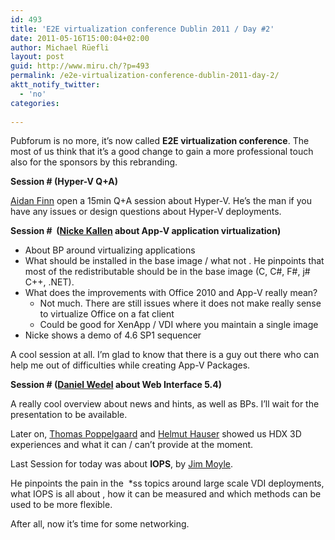 ```yaml
---
id: 493
title: 'E2E virtualization conference Dublin 2011 / Day #2'
date: 2011-05-16T15:00:04+02:00
author: Michael Rüefli
layout: post
guid: http://www.miru.ch/?p=493
permalink: /e2e-virtualization-conference-dublin-2011-day-2/
aktt_notify_twitter:
  - 'no'
categories:
  
---
```

Pubforum is no more, it&#8217;s now called **E2E virtualization conference**. The most of us think that it&#8217;s a good change to gain a more professional touch also for the sponsors by this rebranding.

**Session # (Hyper-V Q+A)**

[Aidan Finn](http://www.aidanfinn.com/) open a 15min Q+A session about Hyper-V. He&#8217;s the man if you have any issues or design questions about Hyper-V deployments.

**Session #  ([Nicke Kallen](http://www.viridisit.se/eng/blog/) about App-V application virtualization)**

  * About BP around virtualizing applications
  * What should be installed in the base image / what not . He pinpoints that most of the redistributable should be in the base image (C, C#, F#, j# C++, .NET).
  * What does the improvements with Office 2010 and App-V really mean? 
      * Not much. There are still issues where it does not make really sense to virtualize Office on a fat client
      * Could be good for XenApp / VDI where you maintain a single image
  * Nicke shows a demo of 4.6 SP1 sequencer

A cool session at all. I&#8217;m glad to know that there is a guy out there who can help me out of difficulties while creating App-V Packages.

**Session # ([Daniel Wedel](http://www.wedel.no/) about Web Interface 5.4)**

A really cool overview about news and hints, as well as BPs. I&#8217;ll wait for the presentation to be available.

Later on, [Thomas Poppelgaard](http://www.poppelgaard.com/) and [Helmut Hauser](http://de.linkedin.com/pub/helmut-hauser/8/402/90) showed us HDX 3D experiences and what it can / can&#8217;t provide at the moment.

Last Session for today was about **IOPS**, by [Jim Moyle](http://www.jimmoyle.com/).

He pinpoints the pain in the  *ss topics around large scale VDI deployments, what IOPS is all about , how it can be measured and which methods can be used to be more flexible.

After all, now it&#8217;s time for some networking.